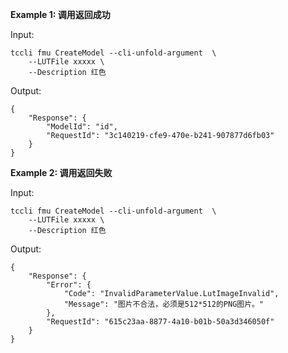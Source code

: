 **Example 1: 调用返回成功**



Input: 

```
tccli fmu CreateModel --cli-unfold-argument  \
    --LUTFile xxxxx \
    --Description 红色
```

Output: 
```
{
    "Response": {
        "ModelId": "id",
        "RequestId": "3c140219-cfe9-470e-b241-907877d6fb03"
    }
}
```

**Example 2: 调用返回失败**



Input: 

```
tccli fmu CreateModel --cli-unfold-argument  \
    --LUTFile xxxxx \
    --Description 红色
```

Output: 
```
{
    "Response": {
        "Error": {
            "Code": "InvalidParameterValue.LutImageInvalid",
            "Message": "图片不合法，必须是512*512的PNG图片。"
        },
        "RequestId": "615c23aa-8877-4a10-b01b-50a3d346050f"
    }
}
```

